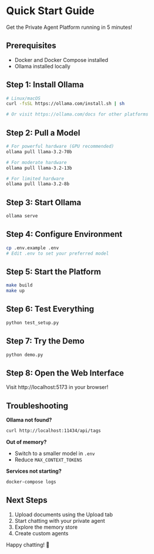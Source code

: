 # Quick Start Guide

Get the Private Agent Platform running in 5 minutes!

## Prerequisites

- Docker and Docker Compose installed
- Ollama installed locally

## Step 1: Install Ollama

```bash
# Linux/macOS
curl -fsSL https://ollama.com/install.sh | sh

# Or visit https://ollama.com/docs for other platforms
```

## Step 2: Pull a Model

```bash
# For powerful hardware (GPU recommended)
ollama pull llama-3.2-70b

# For moderate hardware
ollama pull llama-3.2-13b

# For limited hardware
ollama pull llama-3.2-8b
```

## Step 3: Start Ollama

```bash
ollama serve
```

## Step 4: Configure Environment

```bash
cp .env.example .env
# Edit .env to set your preferred model
```

## Step 5: Start the Platform

```bash
make build
make up
```

## Step 6: Test Everything

```bash
python test_setup.py
```

## Step 7: Try the Demo

```bash
python demo.py
```

## Step 8: Open the Web Interface

Visit http://localhost:5173 in your browser!

## Troubleshooting

**Ollama not found?**
```bash
curl http://localhost:11434/api/tags
```

**Out of memory?**
- Switch to a smaller model in `.env`
- Reduce `MAX_CONTEXT_TOKENS`

**Services not starting?**
```bash
docker-compose logs
```

## Next Steps

1. Upload documents using the Upload tab
2. Start chatting with your private agent
3. Explore the memory store
4. Create custom agents

Happy chatting! 🚀